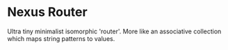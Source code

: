 Nexus Router
============

Ultra tiny minimalist isomorphic 'router'.
More like an associative collection which maps string patterns to values.
